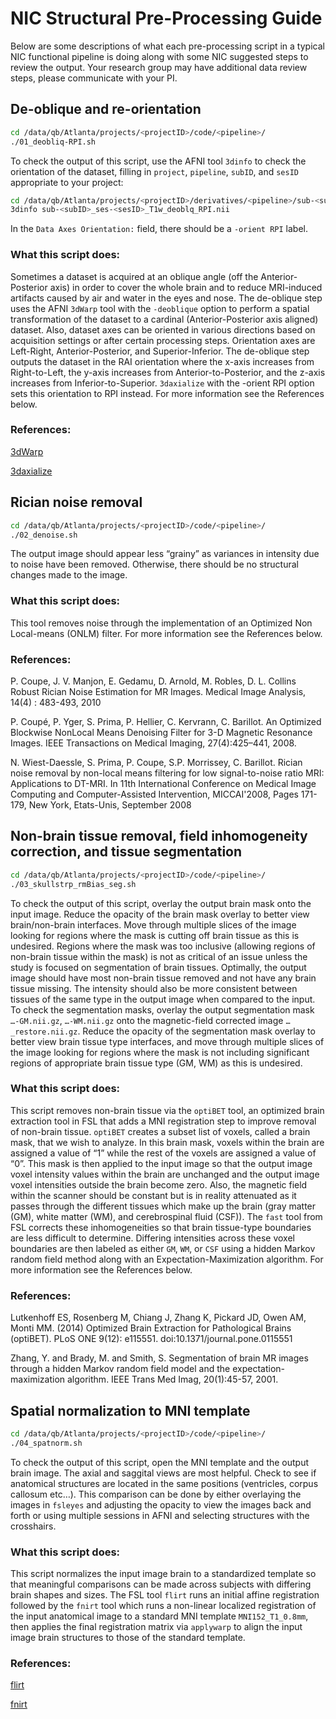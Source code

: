 # NIC Structural Pre-Processing Guide

Below are some descriptions of what each pre-processing script in a typical NIC functional pipeline is doing along with some NIC suggested steps to review the output. Your research group may have additional data review steps, please communicate with your PI.


## De-oblique and re-orientation

```Bash
cd /data/qb/Atlanta/projects/<projectID>/code/<pipeline>/
./01_deobliq-RPI.sh
```

To check the output of this script, use the AFNI tool `3dinfo` to check the orientation of the dataset, filling in `project`, `pipeline`, `subID`, and `sesID` appropriate to your project:

```Bash
cd /data/qb/Atlanta/projects/<projectID>/derivatives/<pipeline>/sub-<subID>/ses-<sesID>/anat/
3dinfo sub-<subID>_ses-<sesID>_T1w_deoblq_RPI.nii
```

In the `Data Axes Orientation:` field, there should be a `-orient RPI` label.

### What this script does:

Sometimes a dataset is acquired at an oblique angle (off the Anterior-Posterior axis) in order to cover the whole brain and to reduce MRI-induced artifacts caused by air and water in the eyes and nose.  The de-oblique step uses the AFNI `3dWarp` tool with the `-deoblique` option to perform a spatial transformation of the dataset to a cardinal (Anterior-Posterior axis aligned) dataset.  Also, dataset axes can be oriented in various directions based on acquisition settings or after certain processing steps.  Orientation axes are Left-Right, Anterior-Posterior, and Superior-Inferior.  The de-oblique step outputs the dataset in the RAI orientation where the x-axis increases from Right-to-Left, the y-axis increases from Anterior-to-Posterior, and the z-axis increases from Inferior-to-Superior.  `3daxialize` with the -orient RPI option sets this orientation to RPI instead.  For more information see the References below.


### References:

[3dWarp](https://afni.nimh.nih.gov/pub/dist/doc/htmldoc/programs/3dWarp_sphx.html#ahelp-3dwarp)

[3daxialize](https://afni.nimh.nih.gov/pub/dist/doc/htmldoc/programs/3daxialize_sphx.html#ahelp-3daxialize)


## Rician noise removal

```Bash
cd /data/qb/Atlanta/projects/<projectID>/code/<pipeline>/
./02_denoise.sh
```

The output image should appear less “grainy” as variances in intensity due to noise have been removed.  Otherwise, there should be no structural changes made to the image.

### What this script does:

This tool removes noise through the implementation of an Optimized Non Local-means (ONLM) filter.  For more information see the References below.

### References:

P. Coupe, J. V. Manjon, E. Gedamu, D. Arnold, M. Robles, D. L. Collins Robust Rician Noise Estimation for MR Images. Medical Image Analysis, 14(4) : 483-493, 2010

P. Coupé, P. Yger, S. Prima, P. Hellier, C. Kervrann, C. Barillot. An Optimized Blockwise NonLocal Means Denoising Filter for 3-D Magnetic Resonance Images. IEEE Transactions on Medical Imaging, 27(4):425–441, 2008.

N. Wiest-Daessle, S. Prima, P. Coupe, S.P. Morrissey, C. Barillot.  Rician noise removal by non-local means filtering for low signal-to-noise ratio MRI: Applications to DT-MRI. In 11th International Conference on Medical Image Computing and Computer-Assisted Intervention, MICCAI'2008, Pages 171-179, New York, Etats-Unis, September 2008


## Non-brain tissue removal, field inhomogeneity correction, and tissue segmentation

```Bash
cd /data/qb/Atlanta/projects/<projectID>/code/<pipeline>/
./03_skullstrp_rmBias_seg.sh
```

To check the output of this script, overlay the output brain mask onto the input image.  Reduce the opacity of the brain mask overlay to better view brain/non-brain interfaces.  Move through multiple slices of the image looking for regions where the mask is cutting off brain tissue as this is undesired.  Regions where the mask was too inclusive (allowing regions of non-brain tissue within the mask) is not as critical of an issue unless the study is focused on segmentation of brain tissues.  Optimally, the output image should have most non-brain tissue removed and not have any brain tissue missing.  The intensity should also be more consistent between tissues of the same type in the output image when compared to the input.  To check the segmentation masks, overlay the output segmentation mask `…-GM.nii.gz`, `…-WM.nii.gz` onto the magnetic-field corrected image `…_restore.nii.gz`.  Reduce the opacity of the segmentation mask overlay to better view brain tissue type interfaces, and move through multiple slices of the image looking for regions where the mask is not including significant regions of appropriate brain tissue type (GM, WM) as this is undesired.

### What this script does:

This script removes non-brain tissue via the `optiBET` tool, an optimized brain extraction tool in FSL that adds a MNI registration step to improve removal of non-brain tissue.  `optiBET` creates a subset list of voxels, called a brain mask, that we wish to analyze.  In this brain mask, voxels within the brain are assigned a value of “1” while the rest of the voxels are assigned a value of “0”.  This mask is then applied to the input image so that the output image voxel intensity values within the brain are unchanged and the output image voxel intensities outside the brain become zero.  Also, the magnetic field within the scanner should be constant but is in reality attenuated as it passes through the different tissues which make up the brain (gray matter (GM), white matter (WM), and cerebrospinal fluid (CSF)).  The `fast` tool from FSL corrects these inhomogeneities so that brain tissue-type boundaries are less difficult to determine.  Differing intensities across these voxel boundaries are then labeled as either `GM`, `WM`, or `CSF` using a hidden Markov random field method along with an Expectation-Maximization algorithm.  For more information see the References below.

### References:

Lutkenhoff ES, Rosenberg M, Chiang J, Zhang K, Pickard JD, Owen AM, Monti MM. (2014) Optimized Brain Extraction for Pathological Brains (optiBET). PLoS ONE 9(12): e115551. doi:10.1371/journal.pone.0115551

Zhang, Y. and Brady, M. and Smith, S. Segmentation of brain MR images through a hidden Markov random field model and the expectation-maximization algorithm. IEEE Trans Med Imag, 20(1):45-57, 2001.


## Spatial normalization to MNI template

```Bash
cd /data/qb/Atlanta/projects/<projectID>/code/<pipeline>/
./04_spatnorm.sh
```

To check the output of this script, open the MNI template and the output brain image.  The axial and saggital views are most helpful.  Check to see if anatomical structures are located in the same positions (ventricles, corpus callosum etc…).  This comparison can be done by either overlaying the images in `fsleyes` and adjusting the opacity to view the images back and forth or using multiple sessions in AFNI and selecting structures with the crosshairs.

### What this script does:

This script normalizes the input image brain to a standardized template so that meaningful comparisons can be made across subjects with differing brain shapes and sizes.  The FSL tool `flirt` runs an initial affine registration followed by the `fnirt` tool which runs a non-linear localized registration of the input anatomical image to a standard MNI template `MNI152_T1_0.8mm`, then applies the final registration matrix via `applywarp` to align the input image brain structures to those of the standard template.

### References:

[flirt](https://fsl.fmrib.ox.ac.uk/fsl/fslwiki/FLIRT)

[fnirt](https://fsl.fmrib.ox.ac.uk/fsl/fslwiki/FNIRT)
